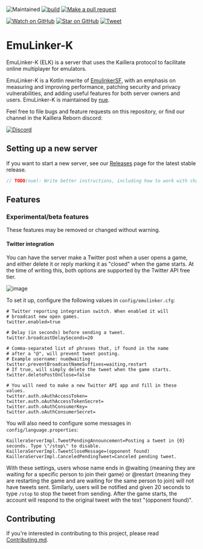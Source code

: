 ![Maintained][maintained-badge]
[![build](https://github.com/hopskipnfall/EmuLinker-K/actions/workflows/gradle.yml/badge.svg)](https://github.com/hopskipnfall/EmuLinker-K/actions/workflows/gradle.yml)
[![Make a pull request][prs-badge]][prs]

[![Watch on GitHub][github-watch-badge]][github-watch]
[![Star on GitHub][github-star-badge]][github-star]
[![Tweet][twitter-badge]][twitter]

# EmuLinker-K

EmuLinker-K (ELK) is a server that uses the Kaillera protocol to facilitate online multiplayer for emulators.

EmuLinker-K is a Kotlin rewrite of [EmulinkerSF](https://github.com/God-Weapon/EmuLinkerSF), with an emphasis on measuring and improving performance, patching security and privacy vulnerabilities, and adding useful features for both server owners and users.  EmuLinker-K is maintained by [nue](https://twitter.com/6kRt62r2zvKp5Rh).

Feel free to file bugs and feature requests on this repository, or find our channel in the Kaillera Reborn discord: 

[![Discord](https://img.shields.io/badge/Discord-%235865F2.svg?style=for-the-badge&logo=discord&logoColor=white)](https://discord.gg/MqZEph388c)

## Setting up a new server

If you want to start a new server, see our [Releases](https://github.com/hopskipnfall/EmuLinker-K/releases/latest) page for the latest stable release.

```kt
// TODO(nue): Write better instructions, including how to work with charsets.
```

## Features

### Experimental/beta features

These features may be removed or changed without warning.

#### Twitter integration

You can have the server make a Twitter post when a user opens a game, and either delete it or reply marking it as "closed" when the game starts. At the time of writing this, both options are supported by the Twitter API free tier.

![image](https://user-images.githubusercontent.com/5498859/142763676-eaa6afdb-d521-4860-966d-a5c02246b561.png)

To set it up, configure the following values in `config/emulinker.cfg`:

```
# Twitter reporting integration switch. When enabled it will
# broadcast new open games.
twitter.enabled=true

# Delay (in seconds) before sending a tweet.
twitter.broadcastDelaySeconds=20

# Comma-separated list of phrases that, if found in the name
# after a "@", will prevent tweet posting.
# Example username: nue@waiting
twitter.preventBroadcastNameSuffixes=waiting,restart
# If true, will simply delete the tweet when the game starts.
twitter.deletePostOnClose=false

# You will need to make a new Twitter API app and fill in these values.
twitter.auth.oAuthAccessToken=
twitter.auth.oAuthAccessTokenSecret=
twitter.auth.oAuthConsumerKey=
twitter.auth.oAuthConsumerSecret=
```

You will also need to configure some messages in `config/language.properties`:

```
KailleraServerImpl.TweetPendingAnnouncement=Posting a tweet in {0} seconds. Type \"/stop\" to disable.
KailleraServerImpl.TweetCloseMessage=(opponent found)
KailleraServerImpl.CanceledPendingTweet=Canceled pending tweet.
```

With these settings, users whose name ends in @waiting (meaning they are waiting for a specific person to join their game) or @restart (meaning they are restarting the game and are waiting for the same person to join) will not have tweets sent. Similarly, users will be notified and given 20 seconds to type `/stop` to stop the tweet from sending.  After the game starts, the account will respond to the original tweet with the text "(opponent found)".

## Contributing

If you're interested in contributing to this project, please read [Contributing.md](CONTRIBUTING.md).

[prs-badge]: https://img.shields.io/badge/PRs-welcome-brightgreen.svg?style=flat-square
[prs]: http://makeapullrequest.com
[github-watch-badge]: https://img.shields.io/github/watchers/hopskipnfall/EmuLinker-K.svg?style=social
[github-watch]: https://github.com/hopskipnfall/EmuLinker-K/watchers
[github-star-badge]: https://img.shields.io/github/stars/hopskipnfall/EmuLinker-K.svg?style=social
[github-star]: https://github.com/hopskipnfall/EmuLinker-K/stargazers
[twitter]: https://twitter.com/intent/tweet?text=https://github.com/hopskipnfall/EmuLinker-K%20%F0%9F%91%8D
[twitter-badge]: https://img.shields.io/twitter/url/https/github.com/hopskipnfall/EmuLinker-K.svg?style=social
[maintained-badge]: https://img.shields.io/badge/maintained-yes-brightgreen
